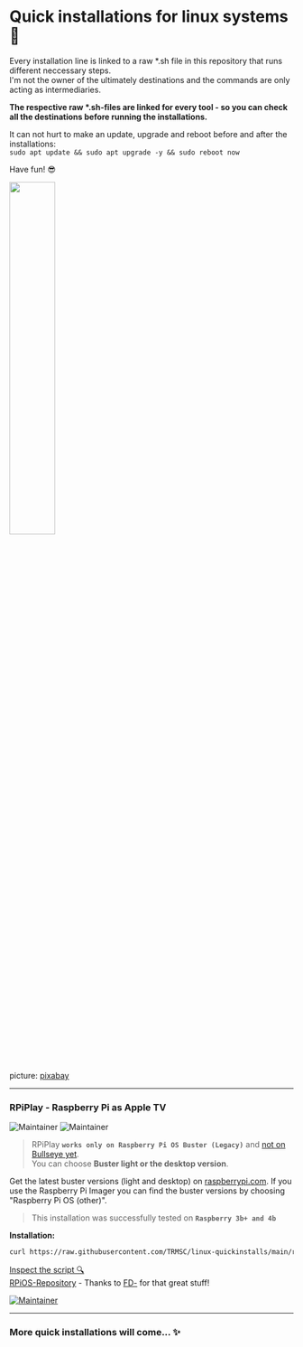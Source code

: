 # Quick installations for linux systems 🚀

Every installation line is linked to a raw \*.sh file in this repository that runs different neccessary steps.  
I'm not the owner of the ultimately destinations and the commands are only acting as intermediaries.  

__The respective raw \*.sh-files are linked for every tool - so you can check all the destinations before running the installations.__  

It can not hurt to make an update, upgrade and reboot before and after the installations:  
``sudo apt update && sudo apt upgrade -y && sudo reboot now``  

Have fun! 😎

<img src="https://cdn.pixabay.com/photo/2016/04/10/21/53/distorted-1320866_960_720.png" width="40%">

picture: [pixabay](https://pixabay.com/de/vectors/wolke-m%c3%a4nner-himmel-menschen-4273197/)

---

### RPiPlay - Raspberry Pi as Apple TV

![Maintainer](https://img.shields.io/badge/Raspberry_Pi-white)
![Maintainer](https://img.shields.io/badge/Apple_TV-white)

> RPiPlay __```works only on Raspberry Pi OS Buster (Legacy)```__ and [not on Bullseye yet](https://github.com/FD-/RPiPlay/issues/294).  
> You can choose __Buster light or the desktop version__.

Get the latest buster versions (light and desktop) on [raspberrypi.com](https://www.raspberrypi.com/software/operating-systems/). If you use the Raspberry Pi Imager you can find the buster versions by choosing "Raspberry Pi OS (other)".  

> This installation was successfully tested on __```Raspberry 3b+ and 4b```__

__Installation:__  
```bash
curl https://raw.githubusercontent.com/TRMSC/linux-quickinstalls/main/rpitv.sh | bash  
```
[Inspect the script 🔍](https://raw.githubusercontent.com/TRMSC/linux-quickinstalls/main/rpitv.sh)  
[RPiOS-Repository](https://github.com/FD-/RPiPlay) - Thanks to [FD-](https://github.com/FD-) for that great stuff!  

[![Maintainer](https://img.shields.io/badge/Issues-yellow)](https://github.com/FD-/RPiPlay/issues)


---

### More quick installations will come... ✨
